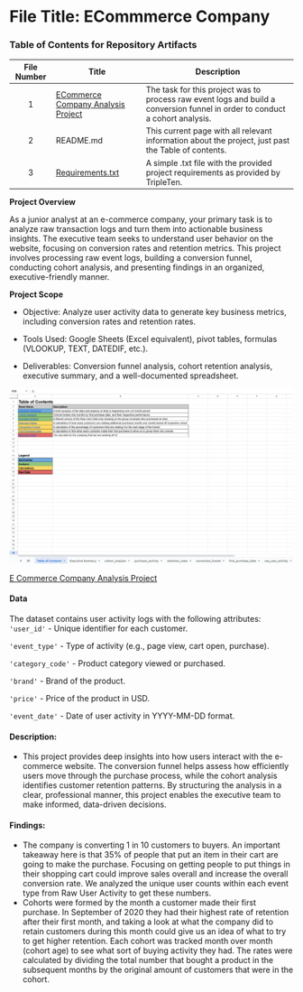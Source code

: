 # File Title: ECommmerce Company  

### Table of Contents for Repository Artifacts
| File Number | Title | Description |
| :-----------: | ----------- |----------- |
| 1 | [ECommerce Company Analysis Project](https://github.com/Turner-Walz/Data_projects_TripleTen/blob/main/Ecommerce%20Company/Project%20Ecommerce%20Company.xlsx)  | The task for this project was to process raw event logs and build a conversion funnel in order to conduct a cohort analysis. |
| 2 | README.md | This current page with all relevant information about the project, just past the Table of contents. |
| 3 | [Requirements.txt](https://github.com/Turner-Walz/Data_projects_TripleTen/blob/main/Ecommerce%20Company/requirements.txt) | A simple .txt file with the provided project requirements as provided by TripleTen. |

**Project Overview**

As a junior analyst at an e-commerce company, your primary task is to analyze raw transaction logs and turn them into actionable business insights. The executive team seeks to understand user behavior on the website, focusing on conversion rates and retention metrics. This project involves processing raw event logs, building a conversion funnel, conducting cohort analysis, and presenting findings in an organized, executive-friendly manner.

**Project Scope**

- Objective: Analyze user activity data to generate key business metrics, including conversion rates and retention rates.

- Tools Used: Google Sheets (Excel equivalent), pivot tables, formulas (VLOOKUP, TEXT, DATEDIF, etc.).

- Deliverables: Conversion funnel analysis, cohort retention analysis, executive summary, and a well-documented spreadsheet.


[<img src="https://github.com/Turner-Walz/Data_projects_TripleTen/blob/main/Ecommerce%20Company/Snip%20of%20Table%20of%20Contents%20Page" alt="First Sheet of Project**">](https://github.com/Turner-Walz/Data_projects_TripleTen/blob/main/Ecommerce%20Company/Snip%20of%20Table%20of%20Contents%20Page)  

[E Commerce Company Analysis Project](https://github.com/Turner-Walz/Data_projects_TripleTen/blob/main/Ecommerce%20Company/Project%20Ecommerce%20Company.xlsx) 

#### Data

The dataset contains user activity logs with the following attributes:
`'user_id'` - Unique identifier for each customer.

`'event_type'` - Type of activity (e.g., page view, cart open, purchase).

`'category_code'` - Product category viewed or purchased.

`'brand'` - Brand of the product.

`'price'` - Price of the product in USD.

`'event_date'` - Date of user activity in YYYY-MM-DD format.

#### Description:
- This project provides deep insights into how users interact with the e-commerce website. The conversion funnel helps assess how efficiently users move through the purchase process, while the cohort analysis identifies customer retention patterns. By structuring the analysis in a clear, professional manner, this project enables the executive team to make informed, data-driven decisions.

#### Findings:
- The company is converting 1 in 10 customers to buyers. An important takeaway here is that 35% of people that put an item in their cart are going to make the purchase. Focusing on getting people to put things in their shopping cart could improve sales overall and increase the overall conversion rate. We analyzed the unique user counts within each event type from Raw User Activity to get these numbers.
- Cohorts were formed by the month a customer made their first purchase. In September of 2020 they had their highest rate of retention after their first month, and taking a look at what the company did to retain customers during this month could give us an idea of what to try to get higher retention. Each cohort was tracked month over month (cohort age) to see what sort of buying activity they had. The rates were calculated by dividing the total number that bought a product in the subsequent months by the original amount of customers that were in the cohort. 



